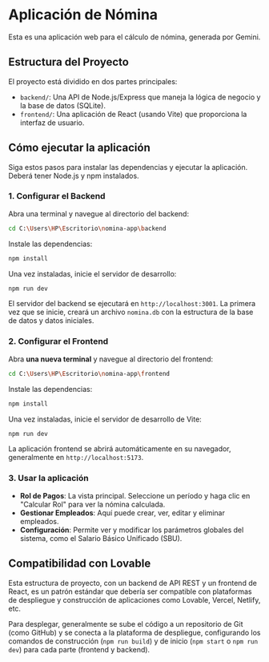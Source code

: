 # Aplicación de Nómina

Esta es una aplicación web para el cálculo de nómina, generada por Gemini.

## Estructura del Proyecto

El proyecto está dividido en dos partes principales:

- `backend/`: Una API de Node.js/Express que maneja la lógica de negocio y la base de datos (SQLite).
- `frontend/`: Una aplicación de React (usando Vite) que proporciona la interfaz de usuario.

## Cómo ejecutar la aplicación

Siga estos pasos para instalar las dependencias y ejecutar la aplicación. Deberá tener Node.js y npm instalados.

### 1. Configurar el Backend

Abra una terminal y navegue al directorio del backend:

```sh
cd C:\Users\HP\Escritorio\nomina-app\backend
```

Instale las dependencias:

```sh
npm install
```

Una vez instaladas, inicie el servidor de desarrollo:

```sh
npm run dev
```

El servidor del backend se ejecutará en `http://localhost:3001`. La primera vez que se inicie, creará un archivo `nomina.db` con la estructura de la base de datos y datos iniciales.

### 2. Configurar el Frontend

Abra **una nueva terminal** y navegue al directorio del frontend:

```sh
cd C:\Users\HP\Escritorio\nomina-app\frontend
```

Instale las dependencias:

```sh
npm install
```

Una vez instaladas, inicie el servidor de desarrollo de Vite:

```sh
npm run dev
```

La aplicación frontend se abrirá automáticamente en su navegador, generalmente en `http://localhost:5173`.

### 3. Usar la aplicación

- **Rol de Pagos**: La vista principal. Seleccione un período y haga clic en "Calcular Rol" para ver la nómina calculada.
- **Gestionar Empleados**: Aquí puede crear, ver, editar y eliminar empleados.
- **Configuración**: Permite ver y modificar los parámetros globales del sistema, como el Salario Básico Unificado (SBU).

## Compatibilidad con Lovable

Esta estructura de proyecto, con un backend de API REST y un frontend de React, es un patrón estándar que debería ser compatible con plataformas de despliegue y construcción de aplicaciones como Lovable, Vercel, Netlify, etc.

Para desplegar, generalmente se sube el código a un repositorio de Git (como GitHub) y se conecta a la plataforma de despliegue, configurando los comandos de construcción (`npm run build`) y de inicio (`npm start` o `npm run dev`) para cada parte (frontend y backend).


